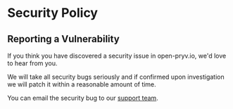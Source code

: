 # Security Policy

## Reporting a Vulnerability

If you think you have discovered a security issue in open-pryv.io, we'd love to hear from you. 

We will take all security bugs seriously and if confirmed upon investigation we will patch it within a reasonable amount of time.

You can email the security bug to our [support team](mailto:support@pryv.com).
